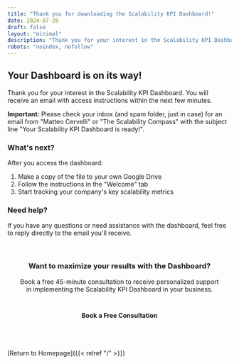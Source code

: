 ```yaml
---
title: "Thank you for downloading the Scalability KPI Dashboard!"
date: 2024-07-28
draft: false
layout: "minimal"
description: "Thank you for your interest in the Scalability KPI Dashboard."
robots: "noindex, nofollow"
---
```


## Your Dashboard is on its way!

Thank you for your interest in the Scalability KPI Dashboard. You will receive an email with access instructions within the next few minutes.

**Important:** Please check your inbox (and spam folder, just in case) for an email from "Matteo Cervelli" or "The Scalability Compass" with the subject line "Your Scalability KPI Dashboard is ready!".

### What's next?

After you access the dashboard:

1. Make a copy of the file to your own Google Drive
2. Follow the instructions in the "Welcome" tab
3. Start tracking your company's key scalability metrics

### Need help?

If you have any questions or need assistance with the dashboard, feel free to reply directly to the email you'll receive.

<div class="cta-box" style="margin: 2rem 0; padding: 1.5rem; background-color: rgba(var(--mc-purple-rgb), 0.1); border: 1px solid var(--mc-purple-light); border-radius: var(--border-radius); text-align: center;">
  <h3 style="margin-top: 0; color: var(--color-highlight);">Want to maximize your results with the Dashboard?</h3>
  <p>Book a free 45-minute consultation to receive personalized support in implementing the Scalability KPI Dashboard in your business.</p>
  <a href="https://adlimen.com/en/landing/book-consultancy/?utm_source=kpi_dashboard&utm_medium=thank_you_page&utm_campaign=tool_download&utm_content=calendly_cta" class="cta-button" style="display: inline-block; background-color: var(--mc-purple); color: var(--mc-white); padding: 0.75rem 1.5rem; text-decoration: none; border-radius: var(--border-radius); font-weight: bold; margin-top: 1rem; transition: background-color 0.3s;">Book a Free Consultation</a>
</div>

[Return to Homepage]({{< relref "/" >}}) 